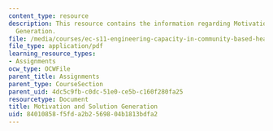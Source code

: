 ```yaml
---
content_type: resource
description: This resource contains the information regarding Motivation and Solution
  Generation.
file: /media/courses/ec-s11-engineering-capacity-in-community-based-healthcare-fall-2005/84010858f5fda2b2569804b1813bdfa2_MITEC_S11F05_support_motvtn.pdf
file_type: application/pdf
learning_resource_types:
- Assignments
ocw_type: OCWFile
parent_title: Assignments
parent_type: CourseSection
parent_uid: 4dc5c9fb-c0dc-51e0-ce5b-c160f280fa25
resourcetype: Document
title: Motivation and Solution Generation
uid: 84010858-f5fd-a2b2-5698-04b1813bdfa2
---
```

